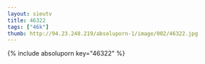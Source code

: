 ```yaml
--- 
layout: sieutv
title: 46322
tags: ["46k"]
thumb: http://94.23.248.219/absoluporn-1/image/002/46322.jpg
---
```

{% include absoluporn key="46322" %} 
